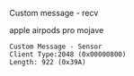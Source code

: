 Custom message - recv

apple airpods pro
mojave

```
Custom Message - Sensor
Client Type:2048 (0x00000800)
Length: 922 (0x39A)
```
